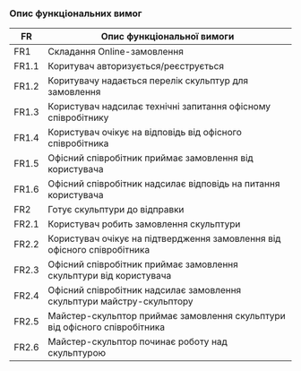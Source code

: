 ### Опис функціональних вимог

| FR    | Опис функціональної вимоги  |
|-------|---------------------------- |
| FR1   | Складання Online-замовлення |
| FR1.1 | Коритувач авторизується/реєструється |
| FR1.2 | Коритувачу надається перелік скульптур для замовлення |
| FR1.3 | Користувач надсилає технічні запитання офісному співробітнику |
| FR1.4 | Користувач очікує на відповідь від офісного співробітника |
| FR1.5 | Офісний співробітник приймає замовлення від користувача |
| FR1.6 | Офісний співробітник надсилає відповідь на питання користувача |
| FR2   | Готує скульптури до відправки |
| FR2.1 | Користувач робить замовлення скульптури |
| FR2.2 | Користувач очікує на підтвердження замовлення від офісного співробітника |
| FR2.3 | Офісний співробітник приймає замовлення скульптури від користувача |
| FR2.4 | Офісний співробітник надсилає замовлення скульптури майстру-скульптору |
| FR2.5 | Майстер-скульптор приймає замовлення скульптури від офісного співробітника |
| FR2.6 | Майстер-скульптор починає роботу над скульптурою |

